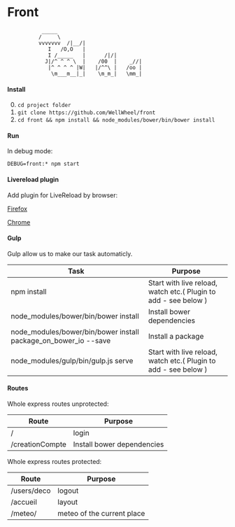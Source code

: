 # Front

>
	           _____
              /     \
              vvvvvvv  /|__/|
                 I   /O,O   |
                 I /_____   |      /|/|
                J|/^ ^ ^ \  |    /00  |    _//|
                 |^ ^ ^ ^ |W|   |/^^\ |   /oo |
                  \m___m__|_|    \m_m_|   \mm_|

#### Install

0. `cd project folder`
1. `git clone https://github.com/WellWheel/front`
2. `cd front && npm install && node_modules/bower/bin/bower install`

#### Run

In debug mode:

`DEBUG=front:* npm start`

#### Livereload plugin

Add plugin for LiveReload by browser:

[Firefox](https://addons.mozilla.org/fr/firefox/addon/livereload/)

[Chrome](https://chrome.google.com/webstore/detail/livereload/jnihajbhpnppcggbcgedagnkighmdlei/related)

#### Gulp

Gulp allow us to make our task automaticly.

|Task                                 |Purpose					                                            |
|--                   				  |--  						                                            |
|npm install                          | Start with live reload, watch etc.( Plugin to add - see below )     |
|node_modules/bower/bin/bower install | Install bower dependencies                                          |
|node_modules/bower/bin/bower install  package_on_bower_io --save | Install a package                       |
|node_modules/gulp/bin/gulp.js serve  | Start with live reload, watch etc.( Plugin to add - see below )     |dependencies                                           |


#### Routes

Whole express routes unprotected:

|Route           |Purpose|
|--              |--|
|/               | login    |
|/creationCompte | Install bower dependencies|

Whole express routes protected:

|Route           |Purpose|
|--              |--|
|/users/deco     |logout|
|/accueil        | layout |
|/meteo/         | meteo of the current place |
